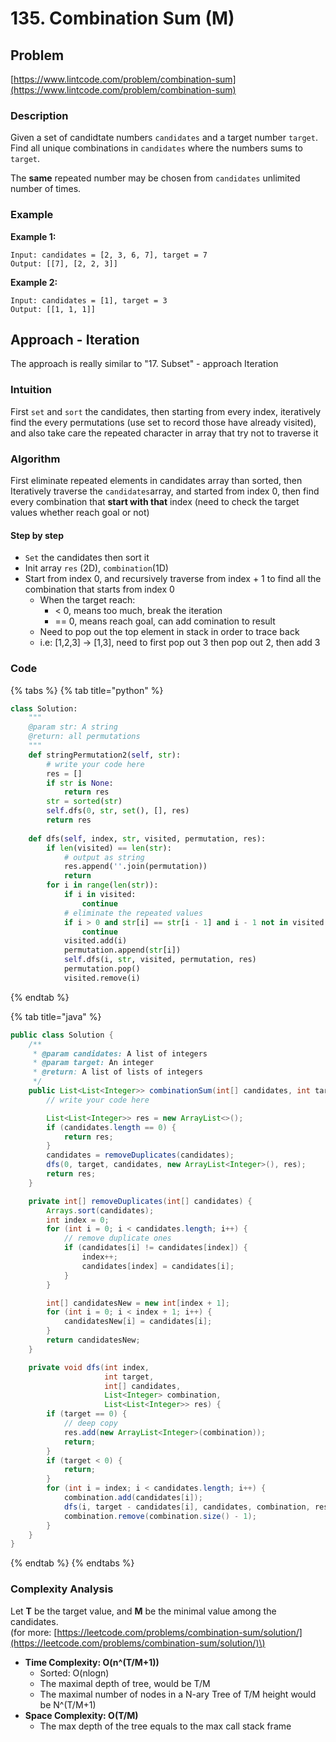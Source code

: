# 135. Combination Sum \(M\)

## Problem

[https://www.lintcode.com/problem/combination-sum](https://www.lintcode.com/problem/combination-sum)

### Description

Given a set of candidtate numbers `candidates` and a target number `target`. Find all unique combinations in `candidates` where the numbers sums to `target`.

The **same** repeated number may be chosen from `candidates` unlimited number of times.

### Example

**Example 1:**

```text
Input: candidates = [2, 3, 6, 7], target = 7
Output: [[7], [2, 2, 3]]
```

**Example 2:**

```text
Input: candidates = [1], target = 3
Output: [[1, 1, 1]]
```

## Approach - Iteration

The approach is really similar to "17. Subset" - approach Iteration

### Intuition

First `set` and `sort` the candidates, then starting from every index, iteratively find the every permutations \(use set to record those have already visited\), and also take care the repeated character in array that try not to traverse it

### Algorithm 

First eliminate repeated elements in candidates array than sorted, then Iteratively traverse the `candidates`array, and started from index 0, then find every combination that **start with that** index \(need to check the target values whether reach goal or not\)

#### Step by step

* `Set` the candidates then sort it 
* Init array `res` \(2D\), `combination`\(1D\)
* Start from index 0, and recursively traverse from index + 1 to find all the combination that starts from index 0
  * When the target reach:
    * &lt; 0, means too much, break the iteration
    * == 0, means reach goal, can add comination to result
  * Need to pop out the top element in stack in order to trace back
  * i.e: \[1,2,3\] -&gt; \[1,3\], need to first pop out 3 then pop out 2, then add 3

### Code

{% tabs %}
{% tab title="python" %}
```python
class Solution:
    """
    @param str: A string
    @return: all permutations
    """
    def stringPermutation2(self, str):
        # write your code here
        res = []
        if str is None:
            return res     
        str = sorted(str)
        self.dfs(0, str, set(), [], res)
        return res
        
    def dfs(self, index, str, visited, permutation, res):
        if len(visited) == len(str):
            # output as string 
            res.append(''.join(permutation))
            return
        for i in range(len(str)):
            if i in visited:
                continue
            # eliminate the repeated values 
            if i > 0 and str[i] == str[i - 1] and i - 1 not in visited:
                continue
            visited.add(i)
            permutation.append(str[i])
            self.dfs(i, str, visited, permutation, res)
            permutation.pop()
            visited.remove(i)

```
{% endtab %}

{% tab title="java" %}
```java
public class Solution {
    /**
     * @param candidates: A list of integers
     * @param target: An integer
     * @return: A list of lists of integers
     */
    public List<List<Integer>> combinationSum(int[] candidates, int target) {
        // write your code here

        List<List<Integer>> res = new ArrayList<>();
        if (candidates.length == 0) {
            return res;
        }
        candidates = removeDuplicates(candidates);
        dfs(0, target, candidates, new ArrayList<Integer>(), res);
        return res;
    }

    private int[] removeDuplicates(int[] candidates) {
        Arrays.sort(candidates);
        int index = 0;
        for (int i = 0; i < candidates.length; i++) {
            // remove duplicate ones 
            if (candidates[i] != candidates[index]) {
                index++;
                candidates[index] = candidates[i];
            }
        }

        int[] candidatesNew = new int[index + 1];
        for (int i = 0; i < index + 1; i++) {
            candidatesNew[i] = candidates[i];
        }
        return candidatesNew;
    }

    private void dfs(int index, 
                     int target, 
                     int[] candidates, 
                     List<Integer> combination, 
                     List<List<Integer>> res) {
        if (target == 0) {
            // deep copy
            res.add(new ArrayList<Integer>(combination));
            return;
        }
        if (target < 0) {
            return;
        }
        for (int i = index; i < candidates.length; i++) {
            combination.add(candidates[i]);
            dfs(i, target - candidates[i], candidates, combination, res);
            combination.remove(combination.size() - 1);
        }
    }
}
```
{% endtab %}
{% endtabs %}

### Complexity Analysis

Let **T** be the target value, and **M** be the minimal value among the candidates.  
\(for more: [https://leetcode.com/problems/combination-sum/solution/](https://leetcode.com/problems/combination-sum/solution/)\)

* **Time Complexity: O\(n^\(T/M+1\)\)**
  * Sorted: O\(nlogn\)
  * The maximal depth of tree, would be T/M
  * The maximal number of nodes in a N-ary Tree of T/M height would be N^\(T/M+1\)
* **Space Complexity: O\(T/M\)**
  * The max depth of the tree equals to the max call stack frame 

